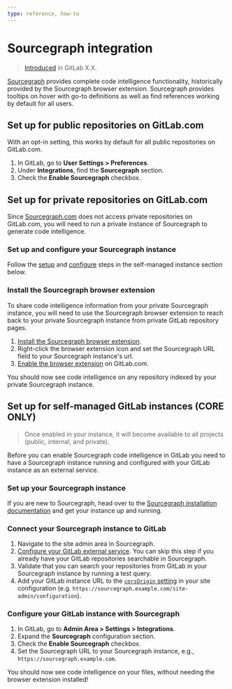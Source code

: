 ```yaml
---
type: reference, how-to
---
```


# Sourcegraph integration

> [Introduced](https://gitlab.com/gitlab-org/gitlab/merge_requests/16556) in GitLab X.X.

[Sourcegraph](https://sourcegraph.com) provides complete code intelligence functionality,
historically provided by the Sourcegraph browser extension. Sourcegraph provides tooltips on hover with go-to definitions as well as
find references working by default for all users.

## Set up for public repositories on GitLab.com

With an opt-in setting, this works by default for all public repositories on GitLab.com.

1. In GitLab, go to **User Settings > Preferences**.
1. Under **Integrations**, find the **Sourcegraph** section.
1. Check the **Enable Sourcegraph** checkbox.

## Set up for private repositories on GitLab.com

Since [Sourcegraph.com](http://sourcegraph.com/search) does not access private repositories on GitLab.com, you will need to run a private instance of Sourcegraph to generate code intelligence.

### Set up and configure your Sourcegraph instance

Follow the [setup](#set-up-your-sourcegraph-instance) and [configure](#configure-your-sourcegraph-instance-with-gitlab) steps in the self-managed instance section below.

### Install the Sourcegraph browser extension

To share code intelligence information from your private Sourcegraph instance, you will need to use the Sourcegraph browser extension to reach back to your private Sourcegraph instance from private GitLab repository pages.

1. [Install the Sourcegraph browser extension](https://docs.sourcegraph.com/integration/browser_extension).
1. Right-click the browser extension icon and set the Sourcegraph URL field to your Sourcegraph instance's url.
1. [Enable the browser extension](https://docs.sourcegraph.com/integration/browser_extension#enabling-the-browser-extension-on-your-code-host) on GitLab.com.

You should now see code intelligence on any repository indexed by your private Sourcegraph instance.

## Set up for self-managed GitLab instances **(CORE ONLY)**

> Once enabled in your instance, it will become available to all projects (public, internal, and private).

Before you can enable Sourcegraph code intelligence in GitLab you need to have a
Sourcegraph instance running and configured with your GitLab instance as an external
service.

### Set up your Sourcegraph instance

If you are new to Sourcegraph, head over to the [Sourcegraph installation documentation](https://docs.sourcegraph.com/admin) and get your instance up and running.

### Connect your Sourcegraph instance to GitLab

1. Navigate to the site admin area in Sourcegraph.
1. [Configure your GitLab external service](https://docs.sourcegraph.com/admin/external_service/gitlab).
You can skip this step if you already have your GitLab repositories searchable in Sourcegraph.
1. Validate that you can search your repositories from GitLab in your Sourcegraph instance by running a test query.
1. Add your GitLab instance URL to the [`corsOrigin` setting](https://docs.sourcegraph.com/admin/config/site_config#corsOrigin) in your site configuration (e.g. `https://sourcegraph.example.com/site-admin/configuration`).

### Configure your GitLab instance with Sourcegraph

1. In GitLab, go to **Admin Area > Settings > Integrations**.
1. Expand the **Sourcegraph** configuration section.
1. Check the **Enable Sourcegraph** checkbox.
1. Set the Sourcegraph URL to your Sourcegraph instance, e.g., `https://sourcegraph.example.com`.

You should now see code intelligence on your files, without needing the browser
extension installed!
